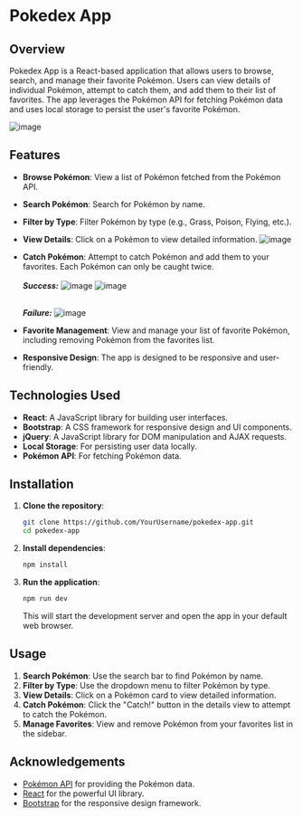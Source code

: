 # Pokedex App

## Overview

Pokedex App is a React-based application that allows users to browse, search, and manage their favorite Pokémon. Users can view details of individual Pokémon, attempt to catch them, and add them to their list of favorites. The app leverages the Pokémon API for fetching Pokémon data and uses local storage to persist the user's favorite Pokémon.

![image](https://github.com/AdvaOren/pokedex-app/assets/63063885/50483ff6-c51d-4fbc-99e5-66615a413b94)

## Features

- **Browse Pokémon**: View a list of Pokémon fetched from the Pokémon API.
- **Search Pokémon**: Search for Pokémon by name.
- **Filter by Type**: Filter Pokémon by type (e.g., Grass, Poison, Flying, etc.).
- **View Details**: Click on a Pokémon to view detailed information.
 ![image](https://github.com/AdvaOren/pokedex-app/assets/63063885/38bceefa-e677-439a-861f-8382422f7d2f)

- **Catch Pokémon**: Attempt to catch Pokémon and add them to your favorites. Each Pokémon can only be caught twice.<br><br>
  ***Success:***
  ![image](https://github.com/AdvaOren/pokedex-app/assets/63063885/d12844a5-dd37-4b27-b230-0e0221388fb3)
  ![image](https://github.com/AdvaOren/pokedex-app/assets/63063885/de458262-1124-46dc-8576-2f9d9d78f223) <br><br>

  ***Failure:***
  ![image](https://github.com/AdvaOren/pokedex-app/assets/63063885/329742e3-b1f5-4424-af85-b88fae54551e)

- **Favorite Management**: View and manage your list of favorite Pokémon, including removing Pokémon from the favorites list.
- **Responsive Design**: The app is designed to be responsive and user-friendly.

## Technologies Used

- **React**: A JavaScript library for building user interfaces.
- **Bootstrap**: A CSS framework for responsive design and UI components.
- **jQuery**: A JavaScript library for DOM manipulation and AJAX requests.
- **Local Storage**: For persisting user data locally.
- **Pokémon API**: For fetching Pokémon data.

## Installation

1. **Clone the repository**:
    ```sh
    git clone https://github.com/YourUsername/pokedex-app.git
    cd pokedex-app
    ```

2. **Install dependencies**:
    ```sh
    npm install
    ```

3. **Run the application**:
    ```sh
    npm run dev
    ```

    This will start the development server and open the app in your default web browser.


## Usage

1. **Search Pokémon**: Use the search bar to find Pokémon by name.
2. **Filter by Type**: Use the dropdown menu to filter Pokémon by type.
3. **View Details**: Click on a Pokémon card to view detailed information.
4. **Catch Pokémon**: Click the "Catch!" button in the details view to attempt to catch the Pokémon.
5. **Manage Favorites**: View and remove Pokémon from your favorites list in the sidebar.

## Acknowledgements

- [Pokémon API](https://pokeapi.co/) for providing the Pokémon data.
- [React](https://reactjs.org/) for the powerful UI library.
- [Bootstrap](https://getbootstrap.com/) for the responsive design framework.
